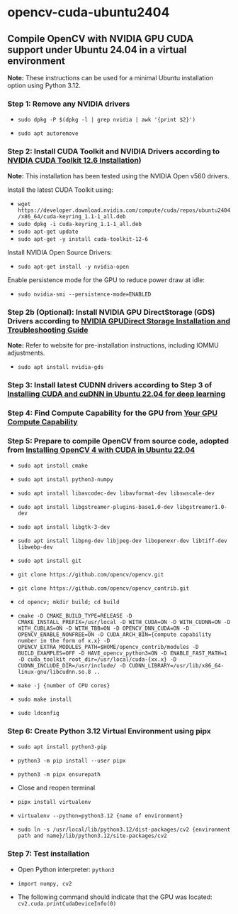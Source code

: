 # opencv-cuda-ubuntu2404
## Compile OpenCV with NVIDIA GPU CUDA support under Ubuntu 24.04 in a virtual environment

**Note:** These instructions can be used for a minimal Ubuntu installation option using Python 3.12.

### Step 1: Remove any NVIDIA drivers

* `sudo dpkg -P $(dpkg -l | grep nvidia | awk '{print $2}')`

* `sudo apt autoremove`

### Step 2: Install CUDA Toolkit and NVIDIA Drivers according to [NVIDIA CUDA Toolkit 12.6 Installation](https://developer.nvidia.com/cuda-downloads?target_os=Linux&target_arch=x86_64&Distribution=Ubuntu&target_version=24.04&target_type=deb_network))

**Note:** This installation has been tested using the NVIDIA Open v560 drivers.

Install the latest CUDA Toolkit using:

* `wget https://developer.download.nvidia.com/compute/cuda/repos/ubuntu2404/x86_64/cuda-keyring_1.1-1_all.deb`
* `sudo dpkg -i cuda-keyring_1.1-1_all.deb`
* `sudo apt-get update`
* `sudo apt-get -y install cuda-toolkit-12-6`

Install NVIDIA Open Source Drivers:

* `sudo apt-get install -y nvidia-open`

Enable persistence mode for the GPU to reduce power draw at idle:

* `sudo nvidia-smi --persistence-mode=ENABLED`

### Step 2b (Optional): Install NVIDIA GPU DirectStorage (GDS) Drivers according to [NVIDIA GPUDirect Storage Installation and Troubleshooting Guide](https://docs.nvidia.com/gpudirect-storage/troubleshooting-guide/index.html)

**Note:** Refer to website for pre-installation instructions, including IOMMU adjustments.

* `sudo apt install nvidia-gds`

### Step 3: Install latest CUDNN drivers according to Step 3 of [Installing CUDA and cuDNN in Ubuntu 22.04 for deep learning](https://medium.com/@juancrrn/installing-cuda-and-cudnn-in-ubuntu-20-04-for-deep-learning-dad8841714d6)

### Step 4: Find Compute Capability for the GPU from [Your GPU Compute Capability](https://developer.nvidia.com/cuda-gpus)

### Step 5: Prepare to compile OpenCV from source code, adopted from [Installing OpenCV 4 with CUDA in Ubuntu 22.04](https://towardsdev.com/installing-opencv-4-with-cuda-in-ubuntu-20-04-fde6d6a0a367)

* `sudo apt install cmake`

* `sudo apt install python3-numpy`

* `sudo apt install libavcodec-dev libavformat-dev libswscale-dev`

* `sudo apt install libgstreamer-plugins-base1.0-dev libgstreamer1.0-dev`

* `sudo apt install libgtk-3-dev`

* `sudo apt install libpng-dev libjpeg-dev libopenexr-dev libtiff-dev libwebp-dev`

* `sudo apt install git`

* `git clone https://github.com/opencv/opencv.git`

* `git clone https://github.com/opencv/opencv_contrib.git`

* `cd opencv; mkdir build; cd build`

* `cmake -D CMAKE_BUILD_TYPE=RELEASE -D CMAKE_INSTALL_PREFIX=/usr/local -D WITH_CUDA=ON -D WITH_CUDNN=ON -D WITH_CUBLAS=ON -D WITH_TBB=ON -D OPENCV_DNN_CUDA=ON -D OPENCV_ENABLE_NONFREE=ON -D CUDA_ARCH_BIN={compute capability number in the form of x.x} -D OPENCV_EXTRA_MODULES_PATH=$HOME/opencv_contrib/modules -D BUILD_EXAMPLES=OFF -D HAVE_opencv_python3=ON -D ENABLE_FAST_MATH=1 -D cuda_toolkit_root_dir=/usr/local/cuda-{xx.x} -D CUDNN_INCLUDE_DIR=/usr/include/ -D CUDNN_LIBRARY=/usr/lib/x86_64-linux-gnu/libcudnn.so.8 ..`

* `make -j {number of CPU cores}`

* `sudo make install`

* `sudo ldconfig`

### Step 6: Create Python 3.12 Virtual Environment using pipx

* `sudo apt install python3-pip`

* `python3 -m pip install --user pipx`

* `python3 -m pipx ensurepath`

* Close and reopen terminal

* `pipx install virtualenv`

* `virtualenv --python=python3.12 {name of environment}`

* `sudo ln -s /usr/local/lib/python3.12/dist-packages/cv2 {environment path and name}/lib/python3.12/site-packages/cv2`

### Step 7: Test installation

* Open Python interpreter: `python3`

* `import numpy, cv2`

* The following command should indicate that the GPU was located: `cv2.cuda.printCudaDeviceInfo(0)`


